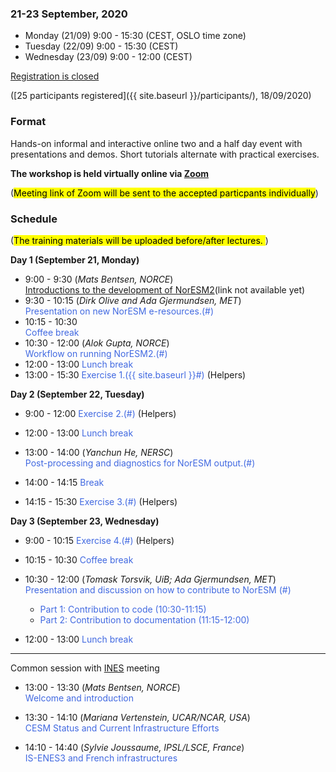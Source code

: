 
### 21-23 September, 2020
- Monday (21/09) 9:00 - 15:30 (CEST, OSLO time zone)
- Tuesday (22/09) 9:00 - 15:30 (CEST)
- Wednesday (23/09) 9:00 - 12:00 (CEST)

<!--
<a class="btn btn-info disabled" href="#" data-mode="1" target="_blank">Registration will open soon</a>
<a class="btn btn-success" href="https://skjemaker.app.uib.no/view.php?id=8805572" data-mode="1" target="_blank">Register here</a>
-->
<a class="btn btn-danger disabled" href="#" data-mode="1" target="_blank">Registration is closed</a>

([25 participants registered]({{ site.baseurl }}/participants/), 18/09/2020)

### Format

Hands-on informal and interactive online two and a half day event with 
presentations and demos. Short tutorials alternate with practical
exercises.

**The workshop is held virtually online via [Zoom](https://zoom.us/)**

(<mark>Meeting link of Zoom will be sent to the accepted particpants individually</mark>)

### Schedule
(<mark>The training materials will be uploaded before/after lectures. </mark>)

**Day 1 (September 21, Monday)**
- 9:00 - 9:30 
  (_Mats Bentsen, NORCE_) \
  [Introductions to the development of NorESM2](#)(link not available yet)
- 9:30 - 10:15
  (_Dirk Olive and Ada Gjermundsen, MET_) \
  <span style="color:royalblue"> Presentation on new NorESM e-resources.(#)  </span>
- 10:15 - 10:30 \
  <span style="color:royalblue"> Coffee break   </span>
- 10:30 - 12:00
  (_Alok Gupta, NORCE_) \
  <span style="color:royalblue"> Workflow on running NorESM2.(#) </span>
- 12:00 - 13:00
  <span style="color:royalblue"> Lunch break </span>
- 13:00 - 15:30
  <span style="color:royalblue"> Exercise 1.({{ site.baseurl }}#) </span>
  (Helpers)

**Day 2 (September 22, Tuesday)**
- 9:00 - 12:00
  <span style="color:royalblue"> Exercise 2.(#) </span>
  (Helpers)
- 12:00 - 13:00
  <span style="color:royalblue"> Lunch break </span>

- 13:00 - 14:00
  (_Yanchun He, NERSC_) \
  <span style="color:royalblue"> Post-processing and diagnostics for NorESM output.(#) </span>
- 14:00 - 14:15
  <span style="color:royalblue"> Break </span>
- 14:15 - 15:30
  <span style="color:royalblue"> Exercise 3.(#) </span>
  (Helpers)

**Day 3 (September 23, Wednesday)**
- 9:00 - 10:15
  <span style="color:royalblue"> Exercise 4.(#) </span>
  (Helpers)
- 10:15 - 10:30
  <span style="color:royalblue"> Coffee break </span>
- 10:30 - 12:00 (_Tomask Torsvik, UiB; Ada Gjermundsen, MET_)\
  <span style="color:royalblue"> Presentation and discussion on how to contribute to NorESM (#) </span>
    * <span style="color:royalblue"> Part 1: Contribution to code (10:30-11:15) </span>
    * <span style="color:royalblue"> Part 2: Contribution to documentation (11:15-12:00) </span>

- 12:00 - 13:00
  <span style="color:royalblue"> Lunch break </span>

---
Common session with [INES](https://www.ines.noresm.org) meeting

- 13:00 - 13:30 (_Mats Bentsen, NORCE_)\
<span style="color:royalblue"> Welcome and introduction </span>

- 13:30 - 14:10 (_Mariana Vertenstein, UCAR/NCAR, USA_) \
<span style="color:royalblue"> CESM Status and Current Infrastructure Efforts </span>

- 14:10 - 14:40 (_Sylvie Joussaume, IPSL/LSCE, France_) \
<span style="color:royalblue"> IS-ENES3 and French infrastructures </span>
